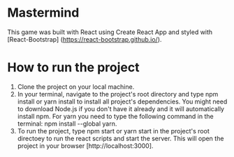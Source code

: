 # Mastermind

This game was built with React using Create React App and styled with [React-Bootstrap] (https://react-bootstrap.github.io/).

# How to run the project

1. Clone the project on your local machine.
2. In your terminal, navigate to the project's root directory and type npm install or yarn install to install all project's dependencies. You might need to download Node.js if you don't have it already and it will automatically install npm. For yarn you need to type the following command in the terminal: npm install --global yarn.
3. To run the project, type npm start or yarn start in the project's root directoey to run the react scripts and start the server. This will open the project in your browser [http://localhost:3000].
